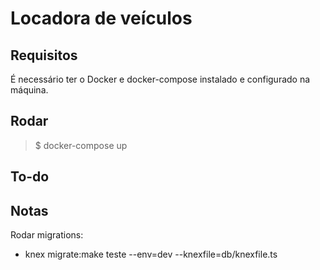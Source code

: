 # Locadora de veículos

## Requisitos

É necessário ter o Docker e docker-compose instalado e configurado na máquina.

## Rodar

> $ docker-compose up
## To-do

## Notas

Rodar migrations: 

- knex migrate:make teste --env=dev --knexfile=db/knexfile.ts
